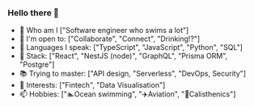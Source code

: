 ### Hello there 👋

- 🔭 Who am I ["Software engineer who swims a lot"]
- 🤝 I'm open to: ["Collaborate", "Connect", "Drinking!?"]
- 🌱 Languages I speak: ["TypeScript", "JavaScript", "Python", "SQL"]
- 🔨 Stack: ["React", "NestJS (node)", "GraphQL", "Prisma ORM", "Postgre"]
- 📚 Trying to master: ["API design, "Serverless", "DevOps, Security"]
- 🤔 Interests: ["Fintech", "Data Visualisation"]
- 📫 Hobbies: ["🏊Ocean swimming", "✈️Aviation", "💪Calisthenics"]
